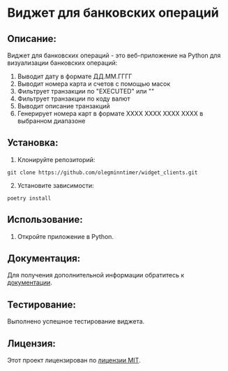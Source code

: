 # Виджет для банковских операций

## Описание:

Виджет для банковских операций - это веб-приложение на Python для визуализации банковских операций:
1. Выводит дату в формате ДД.ММ.ГГГГ
2. Выводит номера карта и счетов с помощью масок
3. Фильтрует транзакции по "EXECUTED" или ""
4. Фильтрует транзакции по коду валют
5. Выводит описание транзакций
6. Генерирует номера карт в формате XXXX XXXX XXXX XXXX в выбранном диапазоне
## Установка:

1. Клонируйте репозиторий:
```
git clone https://github.com/olegminntimer/widget_clients.git
```
2. Установите зависимости:
```
poetry install
```
## Использование:

1. Откройте приложение в Python.

## Документация:

Для получения дополнительной информации обратитесь к [документации](docs/README.md).
## Тестирование:

Выполнено успешное тестирование виджета.

## Лицензия:

Этот проект лицензирован по [лицензии MIT](LICENSE).